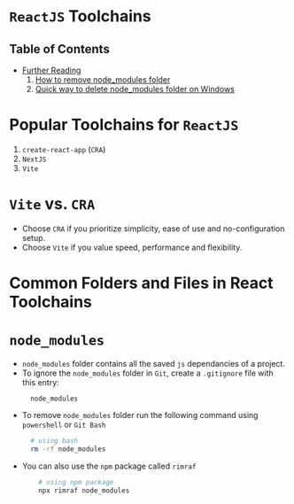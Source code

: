 # `ReactJS` Toolchains

## Table of Contents
- [Further Reading]()
    1. [How to remove node_modules folder](https://sebhastian.com/remove-node-modules/)
    2. [Quick way to delete node_modules folder on Windows](https://www.cloudhadoop.com/nodejs-quick-way-delete-node-modules)

# Popular Toolchains for `ReactJS`
1. `create-react-app` (`CRA`)
2. `NextJS`
3. `Vite`

# `Vite` vs. `CRA`
* Choose `CRA` if you prioritize simplicity, ease of use and no-configuration setup.
* Choose `Vite` if you value speed, performance and flexibility.

# Common Folders and Files in React Toolchains

# `node_modules`
* `node_modules` folder contains all the saved `js` dependancies of a project.
* To ignore the `node_modules` folder in `Git`, create a `.gitignore` file with this entry:
    ```gitignore
      node_modules
    ```
* To remove `node_modules` folder run the following command using `powershell` or `Git Bash`
    ```sh
      # using bash
      rm -rf node_modules
    ```
* You can also use the `npm` package called `rimraf`
    ```sh
        # using npm package
        npx rimraf node_modules
    ```